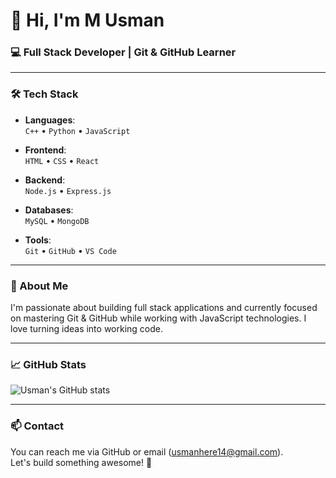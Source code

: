 # 👋 Hi, I'm M Usman

### 💻 Full Stack Developer | Git & GitHub Learner  

--- 

### 🛠 Tech Stack

- **Languages**:  
  `C++` • `Python` • `JavaScript`

- **Frontend**:  
  `HTML` • `CSS` • `React`

- **Backend**:  
  `Node.js` • `Express.js`

- **Databases**:  
  `MySQL` • `MongoDB`

- **Tools**:  
  `Git` • `GitHub` • `VS Code`

---

### 🚀 About Me
I'm passionate about building full stack applications and currently focused on mastering Git & GitHub while working with JavaScript technologies. I love turning ideas into working code.

---

### 📈 GitHub Stats

![Usman's GitHub stats](https://github-readme-stats.vercel.app/api?username=m-usman14&show_icons=true&theme=tokyonight)

---

### 📫 Contact  
You can reach me via GitHub or email (usmanhere14@gmail.com).  
Let's build something awesome! 🚀
